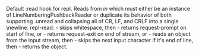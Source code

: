 Default :read hook for repl. Reads from *in* which must either be an
  instance of LineNumberingPushbackReader or duplicate its behavior of both
  supporting .unread and collapsing all of CR, LF, and CRLF into a single
  \newline. repl-read:
    - skips whitespace, then
      - returns request-prompt on start of line, or
      - returns request-exit on end of stream, or
      - reads an object from the input stream, then
        - skips the next input character if it's end of line, then
        - returns the object.